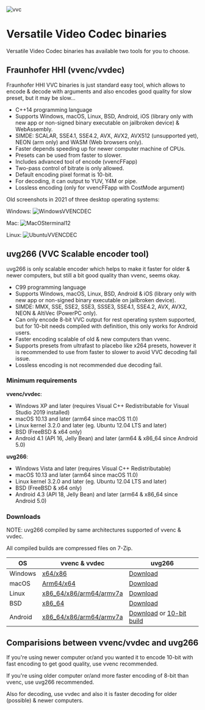 ![vvc](https://upload.wikimedia.org/wikipedia/en/b/ba/Versatile_Video_Coding_%28logo%29.svg)

# Versatile Video Codec binaries

Versatile Video Codec binaries has available two tools for you to choose.

## Fraunhofer HHI (vvenc/vvdec)

Fraunhofer HHI VVC binaries is just standard easy tool, which allows to encode & decode with arguments and also encodes good quality for slow preset, but it may be slow...

* C++14 programming language
* Supports Windows, macOS, Linux, BSD, Android, iOS (library only with new app or non-signed binary executable on jailbroken device) & WebAssembly.
* SIMDE: SCALAR, SSE4.1, SSE4.2, AVX, AVX2, AVX512 (unsupported yet), NEON (arm only) and WASM (Web browsers only).
* Faster depends speeding up for newer computer machine of CPUs.
* Presets can be used from faster to slower.
* Includes advanced tool of encode (vvencFFapp)
* Two-pass control of bitrate is only allowed.
* Default encoding pixel format is 10-bit.
* For decoding, it can output to YUV, Y4M or pipe.
* Lossless encoding (only for vvencFFapp with CostMode argument)

Old screenshots in 2021 of three desktop operating systems:

Windows:
![WindowsVVENCDEC](https://user-images.githubusercontent.com/88035011/145812753-eddf04c5-1a10-4892-9118-7478735b1475.png)

Mac:
![MacOSterminal12](https://user-images.githubusercontent.com/88035011/146367066-1fbfcf2a-8e1f-470c-8701-c3ec8c2b9701.png)

Linux:
![UbuntuVVENCDEC](https://user-images.githubusercontent.com/88035011/145812781-9a270e03-0dc0-47e6-95ad-4316757d3435.png)

## uvg266 (VVC Scalable encoder tool)

uvg266 is only scalable encoder which helps to make it faster for older & newer computers, but still a bit good quality than vvenc, seems okay.

* C99 programming language
* Supports Windows, macOS, Linux, BSD, Android & iOS (library only with new app or non-signed binary executable on jailbroken device).
* SIMDE: MMX, SSE, SSE2, SSE3, SSSE3, SSE4.1, SSE4.2, AVX, AVX2, NEON & AltiVec (PowerPC only).
* Can only encode 8-bit VVC output for rest operating system supported, but for 10-bit needs compiled with definition, this only works for Android users.
* Faster encoding scalable of old & new computers than vvenc.
* Supports presets from ultrafast to placebo like x264 presets, however it is recommended to use from faster to slower to avoid VVC decoding fail issue.
* Lossless encoding is not recommended due decoding fail.

### Minimum requirements

**vvenc/vvdec**:

- Windows XP and later (requires Visual C++ Redistributable for Visual Studio 2019 installed)
- macOS 10.13 and later (arm64 since macOS 11.0)
- Linux kernel 3.2.0 and later (eg. Ubuntu 12.04 LTS and later)
- BSD (FreeBSD & x64 only)
- Android 4.1 (API 16, Jelly Bean) and later (arm64 & x86_64 since Android 5.0)

**uvg266**:

- Windows Vista and later (requires Visual C++ Redistributable)
- macOS 10.13 and later (arm64 since macOS 11.0)
- Linux kernel 3.2.0 and later (eg. Ubuntu 12.04 LTS and later)
- BSD (FreeBSD & x64 only)
- Android 4.3 (API 18, Jelly Bean) and later (arm64 & x86_64 since Android 5.0)

### Downloads

NOTE: uvg266 compiled by same architectures supported of vvenc & vvdec.

All compiled builds are compressed files on 7-Zip.

| OS | vvenc & vvdec | uvg266 |
--- | --- | --- |
Windows | [x64/x86](https://github.com/MartinEesmaa/VVCEasy/raw/refs/heads/master/WindowsVVC/WindowsVVC.7z) | [Download](https://github.com/MartinEesmaa/VVCEasy/raw/refs/heads/master/uvg266/Windows/uvg266-Windows.7z)
macOS | [Arm64/x64](https://github.com/MartinEesmaa/VVCEasy/raw/refs/heads/master/MacOSVVC/MacOSVVC.7z) | [Download](https://github.com/MartinEesmaa/VVCEasy/raw/refs/heads/master/uvg266/macOS/uvg266-macOS.7z)
Linux | [x86_64/x86/arm64/armv7a](https://github.com/MartinEesmaa/VVCEasy/raw/refs/heads/master/uvg266/Linux/uvg266-Linux.7z) | [Download](https://github.com/MartinEesmaa/VVCEasy/raw/refs/heads/master/uvg266/Linux/uvg266-Linux.7z)
BSD | [x86_64](https://github.com/MartinEesmaa/VVCEasy/raw/refs/heads/master/BSDVVC/BSDVVC.7z) | [Download](https://github.com/MartinEesmaa/VVCEasy/raw/refs/heads/master/uvg266/BSD/uvg266-BSD.7z)
Android | [x86_64/x86/arm64/armv7a](https://github.com/MartinEesmaa/VVCEasy/raw/refs/heads/master/AndroidVVC/AndroidVVC.7z) | [Download](https://github.com/MartinEesmaa/VVCEasy/raw/refs/heads/master/AndroidVVC/AndroidUVG266-8bit.7z) or [10-bit build](https://github.com/MartinEesmaa/VVCEasy/raw/refs/heads/master/AndroidVVC/AndroidUVG266.7z)

## Comparisions between vvenc/vvdec and uvg266

If you're using newer computer or/and you wanted it to encode 10-bit with fast encoding to get good quality, use vvenc recommended.

If you're using older computer or/and more faster encoding of 8-bit than vvenc, use uvg266 recommended.

Also for decoding, use vvdec and also it is faster decoding for older (possible) & newer computers.